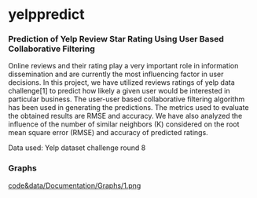 # yelppredict

### Prediction of Yelp Review Star Rating Using User Based Collaborative Filtering

Online reviews and their rating play a very important role in information dissemination and are currently the most influencing factor in user decisions. 
In this project, we have utilized reviews ratings of yelp data challenge[1] to predict how likely a given user would be interested in 
particular business. The user-user based collaborative filtering algorithm has been used in generating the predictions. 
The metrics used to evaluate the obtained results are RMSE and accuracy. We have also analyzed the influence of the number 
of similar neighbors (K) considered on the root mean square error (RMSE) and accuracy of predicted ratings. 


Data used: Yelp dataset challenge round 8

### Graphs

[code&data/Documentation/Graphs/1.png](graph)


